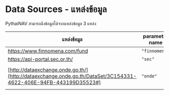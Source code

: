 # Data Sources - แหล่งข้อมูล

PythaiNAV สามารถดึงข้อมูลได้จากแหล่งข้อมูล 3 แหล่ง

| แหล่งข้อมูล                                                                                                     | parameter name | require key            | อ้างอิง API                                                            | หมายเหตุ                                        |
| --------------------------------------------------------------------------------------------------------------- | -------------- | ---------------------- | ---------------------------------------------------------------------- | ----------------------------------------------- |
| <https://www.finnomena.com/fund>                                                                                | `"finnomena"`  | -                      | [Postman](https://www.getpostman.com/collections/b5263e2bf12b42d87061) |                                                 |
| <https://api-portal.sec.or.th/>                                                                                 | `"sec"`        | `subscription_key`     | [Postman](https://www.getpostman.com/collections/7283814ab1851c58b68a) | กำลังพัฒนา                                      |
| [http://dataexchange.onde.go.th/](http://dataexchange.onde.go.th/DataSet/3C154331-4622-406E-94FB-443199D35523#) | `"onde"`       | `subscription_key`\*\* | [Postman](https://www.getpostman.com/collections/acc26820945b2c6776fd) | ไม่สามารถสมัครเพื่อขอรับ `subscription_key` ได้ [*ref*](http://dataexchange.onde.go.th/DataSet/92b67f7e-023e-4ce8-b4ba-08989d44ff78) |
